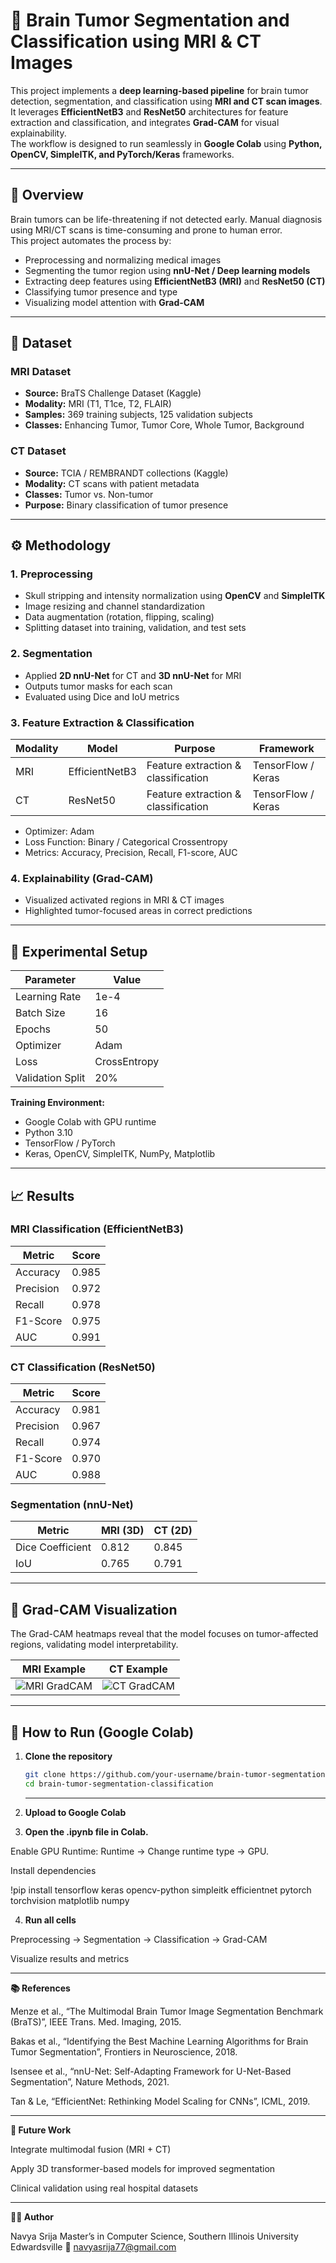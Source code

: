# 🧠 Brain Tumor Segmentation and Classification using MRI & CT Images

This project implements a **deep learning-based pipeline** for brain tumor detection, segmentation, and classification using **MRI and CT scan images**.  
It leverages **EfficientNetB3** and **ResNet50** architectures for feature extraction and classification, and integrates **Grad-CAM** for visual explainability.  
The workflow is designed to run seamlessly in **Google Colab** using **Python, OpenCV, SimpleITK, and PyTorch/Keras** frameworks.

---

## 📘 Overview

Brain tumors can be life-threatening if not detected early. Manual diagnosis using MRI/CT scans is time-consuming and prone to human error.  
This project automates the process by:

- Preprocessing and normalizing medical images  
- Segmenting the tumor region using **nnU-Net / Deep learning models**  
- Extracting deep features using **EfficientNetB3 (MRI)** and **ResNet50 (CT)**  
- Classifying tumor presence and type  
- Visualizing model attention with **Grad-CAM**

---

## 🧩 Dataset

### MRI Dataset
- **Source:** BraTS Challenge Dataset (Kaggle)
- **Modality:** MRI (T1, T1ce, T2, FLAIR)
- **Samples:** 369 training subjects, 125 validation subjects
- **Classes:** Enhancing Tumor, Tumor Core, Whole Tumor, Background

### CT Dataset
- **Source:** TCIA / REMBRANDT collections (Kaggle)
- **Modality:** CT scans with patient metadata
- **Classes:** Tumor vs. Non-tumor
- **Purpose:** Binary classification of tumor presence

---

## ⚙️ Methodology

### 1. **Preprocessing**
- Skull stripping and intensity normalization using **OpenCV** and **SimpleITK**
- Image resizing and channel standardization
- Data augmentation (rotation, flipping, scaling)
- Splitting dataset into training, validation, and test sets

### 2. **Segmentation**
- Applied **2D nnU-Net** for CT and **3D nnU-Net** for MRI
- Outputs tumor masks for each scan
- Evaluated using Dice and IoU metrics

### 3. **Feature Extraction & Classification**
| Modality | Model | Purpose | Framework |
|-----------|--------|----------|------------|
| MRI | EfficientNetB3 | Feature extraction & classification | TensorFlow / Keras |
| CT | ResNet50 | Feature extraction & classification | TensorFlow / Keras |

- Optimizer: Adam  
- Loss Function: Binary / Categorical Crossentropy  
- Metrics: Accuracy, Precision, Recall, F1-score, AUC

### 4. **Explainability (Grad-CAM)**
- Visualized activated regions in MRI & CT images  
- Highlighted tumor-focused areas in correct predictions  

---

## 🧪 Experimental Setup

| Parameter | Value |
|------------|--------|
| Learning Rate | 1e-4 |
| Batch Size | 16 |
| Epochs | 50 |
| Optimizer | Adam |
| Loss | CrossEntropy |
| Validation Split | 20% |

**Training Environment:**  
- Google Colab with GPU runtime  
- Python 3.10  
- TensorFlow / PyTorch  
- Keras, OpenCV, SimpleITK, NumPy, Matplotlib  

---

## 📈 Results

### MRI Classification (EfficientNetB3)
| Metric | Score |
|--------|--------|
| Accuracy | 0.985 |
| Precision | 0.972 |
| Recall | 0.978 |
| F1-Score | 0.975 |
| AUC | 0.991 |

### CT Classification (ResNet50)
| Metric | Score |
|--------|--------|
| Accuracy | 0.981 |
| Precision | 0.967 |
| Recall | 0.974 |
| F1-Score | 0.970 |
| AUC | 0.988 |

### Segmentation (nnU-Net)
| Metric | MRI (3D) | CT (2D) |
|--------|-----------|----------|
| Dice Coefficient | 0.812 | 0.845 |
| IoU | 0.765 | 0.791 |

---

## 🎯 Grad-CAM Visualization

The Grad-CAM heatmaps reveal that the model focuses on tumor-affected regions, validating model interpretability.

| MRI Example | CT Example |
|--------------|------------|
| ![MRI GradCAM](assets/mri_gradcam.png) | ![CT GradCAM](assets/ct_gradcam.png) |

---

## 🚀 How to Run (Google Colab)

1. **Clone the repository**
   ```bash
   git clone https://github.com/your-username/brain-tumor-segmentation-classification.git
   cd brain-tumor-segmentation-classification
   ```
   ---
2. **Upload to Google Colab**

3. **Open the .ipynb file in Colab.**

Enable GPU Runtime: Runtime → Change runtime type → GPU.

Install dependencies

!pip install tensorflow keras opencv-python simpleitk efficientnet pytorch torchvision matplotlib numpy


4. **Run all cells**

Preprocessing → Segmentation → Classification → Grad-CAM

Visualize results and metrics

---

**📚 References**

Menze et al., “The Multimodal Brain Tumor Image Segmentation Benchmark (BraTS)”, IEEE Trans. Med. Imaging, 2015.

Bakas et al., “Identifying the Best Machine Learning Algorithms for Brain Tumor Segmentation”, Frontiers in Neuroscience, 2018.

Isensee et al., “nnU-Net: Self-Adapting Framework for U-Net-Based Segmentation”, Nature Methods, 2021.

Tan & Le, “EfficientNet: Rethinking Model Scaling for CNNs”, ICML, 2019.

---

**🧭 Future Work**

Integrate multimodal fusion (MRI + CT)

Apply 3D transformer-based models for improved segmentation

Clinical validation using real hospital datasets

---

**👩‍💻 Author**

Navya Srija
Master’s in Computer Science, Southern Illinois University Edwardsville
📧 navyasrija77@gmail.com


